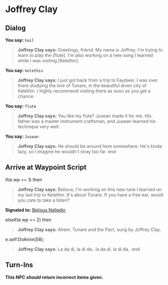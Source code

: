 # Joffrey Clay


## Dialog

**You say:** `hail`



>**Joffrey Clay says:** Greetings, friend. My name is Joffrey. I'm trying to learn to play the [flute]. I'm also working on a new song I learned while I was visiting [Kelethin].

**You say:** `kelethin`



>**Joffrey Clay says:** I just got back from a trip to Faydwer. I was over there studying the lore of Tunare, in the beautiful elven city of Kelethin. I highly recommend visiting there as soon as you get a chance.

**You say:** `flute`



>**Joffrey Clay says:** You like my flute? Jusean made it for me. His father was a master instrument craftsman, and Jusean learned his technique very well.

**You say:** `Jusean`



>**Joffrey Clay says:** He should be around here somewhere.  He's kinda lazy, so I imagine he wouldn't stray too far.
end



## Arrive at Waypoint Script

if(e.wp == 1) then


>**Joffrey Clay says:** Belious, I'm working on this new tune I learned on my last trip to Kelethin. It's about Tunare. If you have a free ear, would you care to take a listen?


**Signaled to:**  [Belious Naliedin](/npc/1125)

elseif(e.wp == 2) then


>**Joffrey Clay says:** Ahem. Tunare and the Pact, sung by Joffrey Clay.


e.self:DoAnim(58);


>**Joffrey Clay says:** La da di, la di da.. la da di. la di da..
end



## Turn-Ins



**This NPC *should* return incorrect items given.**

